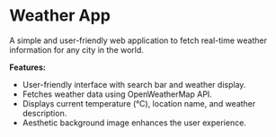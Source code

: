 # Weather App

A simple and user-friendly web application to fetch real-time weather information for any city in the world.

**Features:**

* User-friendly interface with search bar and weather display.
* Fetches weather data using OpenWeatherMap API.
* Displays current temperature (°C), location name, and weather description.
* Aesthetic background image enhances the user experience.

 
